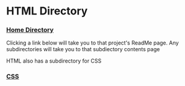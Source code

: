 # HTML Directory

### [Home Directory](/CodeLanguages/ReadMe.md)

Clicking a link below will take you to that project's ReadMe page.
Any subdirectories will take you to that subdiectory contents page 

HTML also has a subdirectory for CSS
### [CSS](/CodeLanguages/HTML/CSS/CSScontents.md)